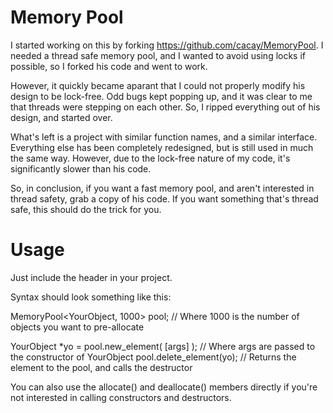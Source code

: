 # Memory Pool
I started working on this by forking https://github.com/cacay/MemoryPool.  I needed a thread safe memory pool, and I wanted to avoid using locks if possible, so I forked his code and went to work.  

However, it quickly became aparant that I could not properly modify his design to be lock-free.  Odd bugs kept popping up, and it was clear to me that threads were stepping on each other.  So, I ripped everything out of his design, and started over.  

What's left is a project with similar function names, and a similar interface.  Everything else has been completely redesigned, but is still used in much the same way.  However, due to the lock-free nature of my code, it's significantly slower than his code.  

So, in conclusion, if you want a fast memory pool, and aren't interested in thread safety, grab a copy of his code.  If you want something that's thread safe, this should do the trick for you.

# Usage
Just include the header in your project.

Syntax should look something like this:

MemoryPool<YourObject, 1000> pool; // Where 1000 is the number of objects you want to pre-allocate

YourObject *yo = pool.new_element( [args] ); // Where args are passed to the constructor of YourObject
pool.delete_element(yo); // Returns the element to the pool, and calls the destructor

You can also use the allocate() and deallocate() members directly if you're not interested in calling constructors and destructors.
